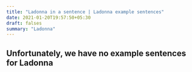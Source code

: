 ```yaml
---
title: "Ladonna in a sentence | Ladonna example sentences"
date: 2021-01-20T19:57:50+05:30
draft: falses
summary: "Ladonna"
---
```

## Unfortunately, we have no example sentences for Ladonna                 
